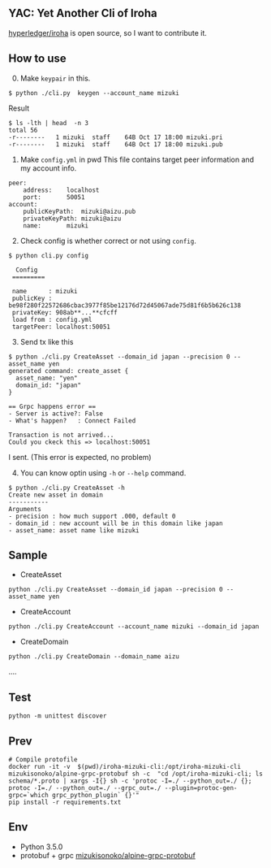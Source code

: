 
## YAC: Yet Another Cli of Iroha

[hyperledger/iroha](https://github.com/hyperledger/iroha) is open source, so I want to contribute it.

## How to use

0) Make `keypair` in this.
```
$ python ./cli.py  keygen --account_name mizuki
```
Result
```
$ ls -lth | head  -n 3
total 56
-r--------   1 mizuki  staff    64B Oct 17 18:00 mizuki.pri
-r--------   1 mizuki  staff    64B Oct 17 18:00 mizuki.pub
```


1) Make `config.yml` in pwd
This file contains target peer information and my account info.
```config
peer:
    address:    localhost
    port:       50051
account:
    publicKeyPath:  mizuki@aizu.pub
    privateKeyPath: mizuki@aizu
    name:       mizuki
```


2) Check config is whether correct or not using `config`. 

```
$ python cli.py config

  Config  
 =========

 name      : mizuki
 publicKey : be98f280f22572686cbac3977f85be12176d72d45067ade75d81f6b5b626c138
 privateKey: 908ab**...**cfcff
 load from : config.yml
 targetPeer: localhost:50051

```

3) Send tx like this

```
$ python ./cli.py CreateAsset --domain_id japan --precision 0 --asset_name yen
generated command: create_asset {
  asset_name: "yen"
  domain_id: "japan"
}

== Grpc happens error ==
- Server is active?: False 
- What's happen?   : Connect Failed 

Transaction is not arrived...
Could you ckeck this => localhost:50051

```
I sent. (This error is expected, no problem)

4) You can know optin using `-h` or `--help` command.

```
$ python ./cli.py CreateAsset -h
Create new asset in domain
-----------
Arguments
- precision : how much support .000, default 0
- domain_id : new account will be in this domain like japan
- asset_name: asset name like mizuki
```
 
## Sample

- CreateAsset 
```
python ./cli.py CreateAsset --domain_id japan --precision 0 --asset_name yen
```

- CreateAccount

```
python ./cli.py CreateAccount --account_name mizuki --domain_id japan
```

- CreateDomain

```
python ./cli.py CreateDomain --domain_name aizu
```

....


## Test
```
python -m unittest discover
```

## Prev
```
# Compile protofile 
docker run -it -v  $(pwd)/iroha-mizuki-cli:/opt/iroha-mizuki-cli mizukisonoko/alpine-grpc-protobuf sh -c  "cd /opt/iroha-mizuki-cli; ls schema/*.proto | xargs -I{} sh -c 'protoc -I=./ --python_out=./ {}; protoc -I=./ --python_out=./ --grpc_out=./ --plugin=protoc-gen-grpc=`which grpc_python_plugin` {}'"
pip install -r requirements.txt 
```

## Env
- Python 3.5.0
- protobuf + grpc [mizukisonoko/alpine-grpc-protobuf](https://github.com/MizukiSonoko/alpine-grpc-protobuf)

